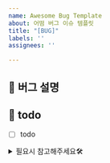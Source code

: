```yaml
---
name: Awesome Bug Template
about: 어떰 버그 이슈 템플릿
title: "[BUG]"
labels: ''
assignees: ''

---
```


## 🐞 버그 설명
<!-- source code 내에서 어떻게해서 버그가 발생했는지 설명해주세요 -->
<!-- 스크린 샷, 작동 환경 (OS, device 등)과 관련이 있다면 추가해주세요 -->



## 📝 todo
- [ ] todo




<details>
<summary> 필요시 참고해주세요🛠</summary>
<div markdown="1">       
**To Reproduce**
Steps to reproduce the behavior:
1. Go to '...'
2. Click on '....'
3. Scroll down to '....'
4. See error

**Expected behavior**
A clear and concise description of what you expected to happen.

**Screenshots**
If applicable, add screenshots to help explain your problem.

**Desktop (please complete the following information):**
 - OS: [e.g. iOS]
 - Browser [e.g. chrome, safari]
 - Version [e.g. 22]

**Smartphone (please complete the following information):**
 - Device: [e.g. iPhone6]
 - OS: [e.g. iOS8.1]
 - Browser [e.g. stock browser, safari]
 - Version [e.g. 22]

**Additional context**
Add any other context about the problem here.
</div>
</details>
